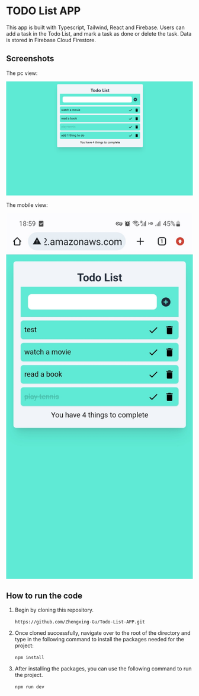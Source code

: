# TODO List APP

This app is built with Typescript, Tailwind, React and Firebase. Users can add a task in the Todo List, and mark a task as done or delete the task. Data is stored in Firebase Cloud Firestore.

## Screenshots
The pc view:

![PC View](project_images/pc_view.png)

The mobile view:

![PC View](project_images/mobile_view_2.jpg)

## How to run the code
1. Begin by cloning this repository.

    ```https://github.com/Zhengxing-Gu/Todo-List-APP.git```

2. Once cloned successfully, navigate over to the root of the directory and type 
in the following command to install the packages needed for the project: 

    ```npm install```

3. After installing the packages, you can use the following command to run the project. 

    ```npm run dev```